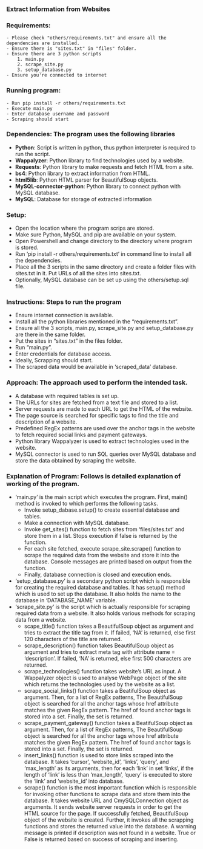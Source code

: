 ### Extract Information from Websites

### Requirements:
    - Please check "others/requirements.txt" and ensure all the dependencies are installed.
    - Ensure there is "sites.txt" in "files" folder.
    - Ensure there are 3 python scripts
        1. main.py
        2. scrape_site.py
        3. setup_database.py
    - Ensure you're connected to internet

### Running program:
    - Run pip install -r others/requirements.txt
    - Execute main.py
    - Enter database username and password
    - Scraping should start


### **Dependencies:** The program uses the following libraries

- **Python**: Script is written in python, thus python interpreter is required to run the script.
- **Wappalyzer**: Python library to find technologies used by a website.
- **Requests**: Python library to make requests and fetch HTML from a site.
- **bs4**: Python library to extract information from HTML.
- **html5lib**: Python HTML parser for BeautifulSoup objects.
- **MySQL-connector-python**: Python library to connect python with MySQL database.
- **MySQL**: Database for storage of extracted information

### **Setup:**

- Open the location where the program scrips are stored.
- Make sure Python, MySQL and pip are available on your system.
- Open Powershell and change directory to the directory where program is stored.
- Run ‘pip install -r others/requirements.txt’ in command line to install all the dependencies.
- Place all the 3 scripts in the same directory and create a folder files with sites.txt in it. Put URLs of all the sites into sites.txt.
- Optionally, MySQL database can be set up using the others/setup.sql file.

### **Instructions:** Steps to run the program

- Ensure internet connection is available.
- Install all the python libraries mentioned in the “requirements.txt”.
- Ensure all the 3 scripts, main.py, scrape_site.py and setup_database.py are there in the same folder.
- Put the sites in “sites.txt” in the files folder.
- Run “main.py”.
- Enter credentials for database access.
- Ideally, Scrapping should start.
- The scraped data would be available in ‘scraped_data’ database.

### **Approach:** The approach used to perform the intended task.

- A database with required tables is set up.
- The URLs for sites are fetched from a text file and stored to a list.
- Server requests are made to each URL to get the HTML of the website.
- The page source is searched for specific tags to find the title and description of a website.
- Predefined RegEx patterns are used over the anchor tags in the website to fetch required social links and payment gateways.
- Python library Wappalyzer is used to extract technologies used in the website.
- MySQL connector is used to run SQL queries over MySQL database and store the data obtained by scraping the website.

### **Explanation of Program:** Follows is detailed explanation of working of the program.

- ‘main.py’ is the main script which executes the program. First, main() method is invoked to which performs the following tasks.
  - Invoke setup_dabase.setup() to create essential database and tables.
  - Make a connection with MySQL database.
  - Invoke get_sites() function to fetch sites from ‘files/sites.txt’ and store them in a list. Stops execution if false is returned by the function.
  - For each site fetched, execute scrape_site.scrape() function to scrape the required data from the website and store it into the database. Console messages are printed based on output from the function.
  - Finally, database connection is closed and execution ends.
- ‘setup_database.py’ is a secondary python script which is responsible for creating the required database and tables. It has setup() method which is used to set up the database. It also holds the name to the database in ‘DATABASE_NAME’ variable.
- ‘scrape_site.py’ is the script which is actually responsible for scraping required data from a website. It also holds various methods for scraping data from a website.
  - scape_title() function takes a BeautifulSoup object as argument and tries to extract the title tag from it. If failed, ‘NA’ is returned, else first 120 characters of the title are returned.
  - scrape_description() function takes BeautifulSoup object as argument and tries to extract meta tag with attribute name = ‘description’. If failed, ‘NA’ is returned, else first 500 characters are returned.
  - scrape_technologies() function takes website’s URL as input. A Wappalyzer object is used to analyse WebPage object of the site which returns the technologies used by the website as a list.
  - scrape_social_links() function takes a BeatifulSoup object as argument. Then, for a list of RegEx patterns, The BeautifulSoup object is searched for all the anchor tags whose href attribute matches the given RegEx pattern. The href of found anchor tags is stored into a set. Finally, the set is returned.
  - scrape_payment_gateway() function takes a BeatifulSoup object as argument. Then, for a list of RegEx patterns, The BeautifulSoup object is searched for all the anchor tags whose href attribute matches the given RegEx pattern. The href of found anchor tags is stored into a set. Finally, the set is returned.
  - insert_links() function is used to store links scraped into the database. It takes ‘cursor’, ‘website_id’, ‘links’, ‘query’, and ‘max_length’ as its arguments, then for each ‘link’ in set ‘links’, if the length of ‘link’ is less than ‘max_length’, ‘query’ is executed to store the ‘link’ and ‘website_id’ into database.
  - scrape() function is the most important function which is responsible for invoking other functions to scrape data and store them into the database. It takes website URL and CmySQLConnection object as arguments. It sends website server requests in order to get the HTML source for the page. If successfully fetched, BeautifulSoup object of the website is created. Further, it invokes all the scrapping functions and stores the returned value into the database. A warning message is printed if description was not found in a website. True or False is returned based on success of scraping and inserting.